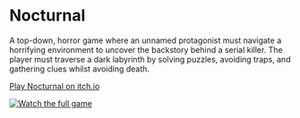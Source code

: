 # Nocturnal
 A top-down, horror game where an unnamed protagonist must navigate a horrifying environment to uncover the backstory behind a serial killer. The player must traverse a dark labyrinth by solving puzzles, avoiding traps, and gathering clues whilst avoiding death. 

[Play Nocturnal on itch.io](https://shaneb0105.itch.io/nocturnal)

[![Watch the full game](https://img.youtube.com/vi/CoGb4nvq6aQ?si=sWiH_Z2sQcy59FDd/0.jpg)](https://www.youtube.com/watch?v=CoGb4nvq6aQ?si=sWiH_Z2sQcy59FDd)
